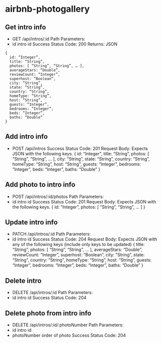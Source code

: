 # airbnb-photogallery

## Get intro info
- GET /api/intros/:id
Path Parameters:
- id intro id
Success Status Code: 200
Returns: JSON
``` 
{
  id: “Integer”, 
  title: “String”,
  photos: [ “String”, “String”, … ],
  averageStars: “Double”,
  reviewCount: “Integer”,
  superhost: “Boolean”,
  city: “String”,
  state: “String”,
  country: “String”,
  homeType: “String”,
  host: “String”,
  guests: “Integer”,
  bedrooms: “Integer”,
  beds: “Integer”,
  baths: “Double”
}
```

## Add intro info
- POST /api/intros
Success Status Code: 201
Request Body: Expects JSON with the following keys.
{
  id: “Integer”, 
  title: “String”,
  photos: [ “String”, “String”, … ],
  city: “String”,
  state: “String”,
  country: “String”,
  homeType: “String”,
  host: “String”,
  guests: “Integer”,
  bedrooms: “Integer”,
  beds: “Integer”,
  baths: “Double”
}

## Add photo to intro info
- POST /api/intros/:id/photos
Path Parameters:
- id intro id
Success Status Code: 201
Request Body: Expects JSON with the following keys.
{
  id: “Integer”, 
  photos: [ “String”, “String”, … ]
}

## Update intro info
- PATCH /api/intros/:id
Path Parameters:
- id intro id
Success Status Code: 204
Request Body: Expects JSON with any of the following keys (include only keys to be updated)
{
  title: “String”,
  photos: [ “String”, “String”, … ],
  averageStars: “Double”,
  reviewCount: “Integer”,
  superhost: “Boolean”,
  city: “String”,
  state: “String”,
  country: “String”,
  homeType: “String”,
  host: “String”,
  guests: “Integer”,
  bedrooms: “Integer”,
  beds: “Integer”,
  baths: “Double”
}

## Delete intro
- DELETE /api/intros/:id
Path Parameters:
- id intro id
Success Status Code: 204
 
## Delete photo from intro info
- DELETE /api/intros/:id/:photoNumber
Path Parameters:
- id intro id
- photoNumber order of photo
Success Status Code: 204
